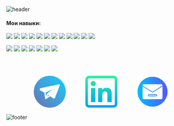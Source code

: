![header](https://capsule-render.vercel.app/api?type=waving&height=300&color=0:11c09d,100:793dc2&text=👋%20Привет,%20я%20Александра-nl-Frontend%20Developer&reversal=false&section=header&descAlign=100&descAlignY=44&fontAlign=50&textBg=false&descSize=4&fontSize=35&fontAlignY=35&fontColor=ffffff)
#### Мои навыки: 
![](https://img.shields.io/badge/React-informational?style=flat&logo=react&logoColor=white&color=11c09d)
![](https://img.shields.io/badge/Redux-informational?style=flat&logo=redux&logoColor=white&color=11c09d)
![](https://img.shields.io/badge/Angular-informational?style=flat&logo=redux&logoColor=white&color=11c09d)
![](https://img.shields.io/badge/AngularJS-informational?style=flat&logo=redux&logoColor=white&color=11c09d)
![](https://img.shields.io/badge/JavaScript-informational?style=flat&logo=javascript&logoColor=white&color=11c09d)
![](https://img.shields.io/badge/TypeScript-informational?style=flat&logo=javascript&logoColor=white&color=11c09d)
![](https://img.shields.io/badge/HTML-informational?style=flat&logo=html5&logoColor=white&color=11c09d)
![](https://img.shields.io/badge/CSS-informational?style=flat&logo=css3&logoColor=white&color=11c09d)
![](https://img.shields.io/badge/Bootstrap-informational?style=flat&logo=bootstrap&logoColor=white&color=11c09d)
![](https://img.shields.io/badge/Axios-informational?style=flat&logo=axios&logoColor=white&color=11c09d)
![](https://img.shields.io/badge/i18next-informational?style=flat&logo=i18next&logoColor=white&color=11c09d)
![](https://img.shields.io/badge/Jest-informational?style=flat&logo=jest&logoColor=white&color=11c09d)

![](https://img.shields.io/badge/Git-informational?style=flat&logo=git&logoColor=white&color=793dc2)
![](https://img.shields.io/badge/GitHub-informational?style=flat&logo=github&logoColor=white&color=793dc2)
![](https://img.shields.io/badge/GitHubActions-informational?style=flat&logo=githubactions&logoColor=white&color=793dc2)
![](https://img.shields.io/badge/ESLint-informational?style=flat&logo=eslint&logoColor=white&color=793dc2)
![](https://img.shields.io/badge/WebPack-informational?style=flat&logo=webpack&logoColor=white&color=793dc2)
![](https://img.shields.io/badge/Vercel-informational?style=flat&logo=vercel&logoColor=white&color=793dc2)
![](https://img.shields.io/badge/Railway-informational?style=flat&logo=railway&logoColor=white&color=793dc2)

<br /><br />
<p align="center">
   <a href="https://t.me/aleksandraman12" target="_blank" rel="noreferrer"><img src="assets/telegramm.png" width="85" height="85" /></a>&nbsp;&nbsp;&nbsp;&nbsp;&nbsp;&nbsp;&nbsp;&nbsp;&nbsp;&nbsp;&nbsp;&nbsp;  
   <a href="https://www.linkedin.com/in/alex-zolotuhina/" target="_blank" rel="noreferrer"><img src="assets/linkedin.png" width="85" height="85" /></a>&nbsp;&nbsp;&nbsp;&nbsp;&nbsp;&nbsp;&nbsp;&nbsp;&nbsp;&nbsp;&nbsp;&nbsp;
   <a href="mailto:aleksandra12mail@mail.ru" target="_blank" rel="noreferrer"><img src="assets/email.png" width="85" height="85" /></a> 
</p>

![footer](https://capsule-render.vercel.app/api?type=waving&height=100&color=0:793dc2,100:11c09d&section=footer&reversal=false&descAlignY=60)
